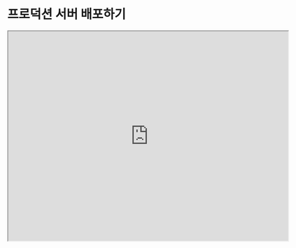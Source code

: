 # 프로덕션 서버 배포하기

<iframe src="https://drive.google.com/file/d/1yIVskYnUqLRpVT2mICyAe/preview" width="640" height="480"></iframe>
